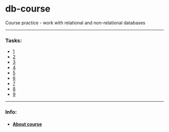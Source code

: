 # db-course

Course practice - work with relational and non-relational databases

***

### Tasks:

- <a href="task/1/1.md">1</a>
- <a href="task/2/2.md">2</a>
- <a href="task/3/3.md">3</a>
- <a href="task/4/4.md">4</a>
- <a href="task/5/5.md">5</a>
- <a href="task/6/6.md">6</a>
- <a href="task/7/7.md">7</a>
- <a href="task/8/8.md">8</a>
- <a href="task/9/9.md">9</a>

***

### Info:
- #### <a href="https://otus.ru/lessons/subd">About course </a>